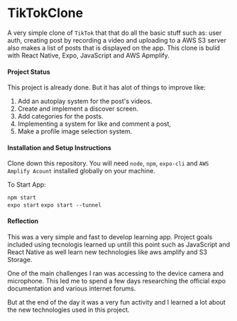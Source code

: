 # TikTokClone
A very simple clone of `TikTok` that that do all the basic stuff such as: user auth, creating post by recording a video and uploading to a AWS S3 server also 
makes a list of posts that is displayed on the app. This clone is bulid with React Native, Expo, JavaScript and AWS Apmplify.

#### Project Status
This project is already done. But it has alot of things to improve like:
  1. Add an autoplay system for the post's videos.
  2. Create and implement a discover screen.
  3. Add categories for the posts.
  4. Implementing a system for like and comment a post,
  5. Make a profile image selection system.

#### Installation and Setup Instructions
Clone down this repository. You will need `node`, `npm`, `expo-cli` and `AWS Amplify Acount` installed globally on your machine. 

To Start App:

`npm start`  
`expo start`
`expo start --tunnel`

#### Reflection
This was a very simple and fast to develop learning app. Project goals included using tecnologis learned up untill this point such as JavaScript and React Native as well 
learn new technologies like aws amplify and S3 Storage.

One of the main challenges I ran was accessing to the device camera and microphone. This led me to spend a few days researching the official expo documentation and various internet forums.

But at the end of the day it was a very fun activity and I learned a lot about the new technologies used in this project.
